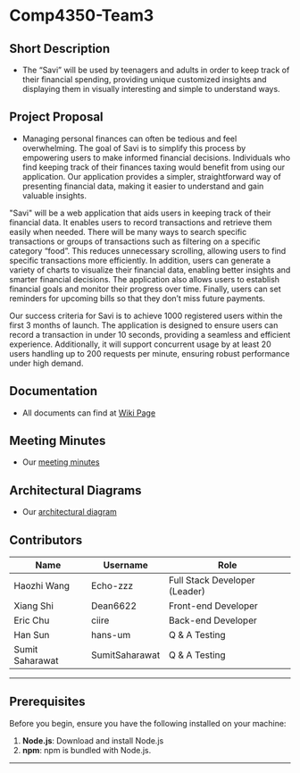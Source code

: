 # Comp4350-Team3

## Short Description
* The “Savi” will be used by teenagers and adults in order to keep track of their financial spending, providing unique customized insights and displaying them in visually interesting and simple to understand ways.

## Project Proposal
* Managing personal finances can often be tedious and feel overwhelming. The goal of Savi is to simplify this process by empowering users to make informed financial decisions. Individuals who find keeping track of their finances taxing would benefit from using our application. Our application provides a simpler, straightforward way of presenting financial data, making it easier to understand and gain valuable insights.

"Savi" will be a web application that aids users in keeping track of their financial data. It enables users to record transactions and retrieve them easily when needed. There will be many ways to search specific transactions or groups of transactions such as filtering on a specific category “food”. This reduces unnecessary scrolling, allowing users to find specific transactions more efficiently. In addition, users can generate a variety of charts to visualize their financial data, enabling better insights and smarter financial decisions. The application also allows users to establish financial goals and monitor their progress over time. Finally, users can set reminders for upcoming bills so that they don’t miss future payments.

Our success criteria for Savi is to achieve 1000 registered users within the first 3 months of launch. The application is designed to ensure users can record a transaction in under 10 seconds, providing a seamless and efficient experience. Additionally, it will support concurrent usage by at least 20 users handling up to 200 requests per minute, ensuring robust performance under high demand.

## Documentation
* All documents can find at [Wiki Page](https://github.com/Dean6622/Comp4350-Team3/wiki)

## Meeting Minutes
* Our [meeting minutes](https://github.com/Dean6622/Comp4350-Team3/wiki/Meeting_Minutes)

## Architectural Diagrams
* Our [architectural diagram](https://github.com/Dean6622/Comp4350-Team3/wiki/Diagram)

## Contributors
| Name | Username   | Role                          |
|-----|------------|-------------------------------|
| Haozhi Wang | Echo-zzz   | Full Stack Developer (Leader) |
| Xiang Shi | Dean6622   | Front-end Developer           |
| Eric Chu  | ciire      | Back-end Developer            |
| Han Sun | hans-um    | Q & A Testing                 |
| Sumit Saharawat | SumitSaharawat | Q & A Testing                 |
------

## Prerequisites

Before you begin, ensure you have the following installed on your machine:

1. **Node.js**: Download and install Node.js
2. **npm**: npm is bundled with Node.js.

------
